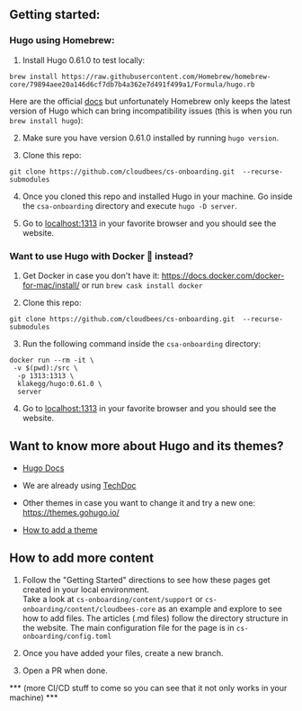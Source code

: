 ## Getting started:

### Hugo using Homebrew:

1. Install Hugo 0.61.0 to test locally:

```brew install https://raw.githubusercontent.com/Homebrew/homebrew-core/79894aee20a146d6cf7db7b4a362e7d491f499a1/Formula/hugo.rb```

Here are the official [docs](https://gohugo.io/getting-started/installing/#install-hugo-with-brew) but unfortunately Homebrew only keeps the latest version of Hugo which can bring incompatibility issues (this is when you run ```brew install hugo```):


2. Make sure you have version 0.61.0 installed by running ```hugo version```.

3. Clone this repo:

```git clone https://github.com/cloudbees/cs-onboarding.git  --recurse-submodules```

4. Once you cloned this repo and installed Hugo in your machine. Go inside the ```csa-onboarding``` directory and execute ```hugo -D server```. 

5. Go to [localhost:1313](localhost:1313) in your favorite browser and you should see the website.


### Want to use Hugo with Docker 🐳 instead?

1. Get Docker in case you don't have it: https://docs.docker.com/docker-for-mac/install/ or run ```brew cask install docker```

2. Clone this repo:

```git clone https://github.com/cloudbees/cs-onboarding.git  --recurse-submodules```


3. Run the following command inside the ```csa-onboarding``` directory:

``` 
docker run --rm -it \
 -v $(pwd):/src \
  -p 1313:1313 \
  klakegg/hugo:0.61.0 \
  server 
```

4. Go to [localhost:1313](localhost:1313) in your favorite browser and you should see the website.


## Want to know more about Hugo and its themes?

* [Hugo Docs](https://gohugo.io/documentation/)

* We are already using [TechDoc](https://themes.gohugo.io/hugo-theme-techdoc/)

* Other themes in case you want to change it and try a new one:
https://themes.gohugo.io/

* [How to add a theme](https://gohugo.io/getting-started/quick-start/#step-3-add-a-theme)

## How to add more content

1. Follow the "Getting Started" directions to see how these pages get created in your local environment.  
Take a look at ```cs-onboarding/content/support``` or ```cs-onboarding/content/cloudbees-core``` as an example and explore to see how to add files. The articles (.md files) follow the directory structure in the website. The main configuration file for the page is in ```cs-onboarding/config.toml ```

2. Once you have added your files, create a new branch.

3. Open a PR when done.

*** (more CI/CD stuff to come so you can see that it not only works in your machine) ***







